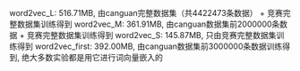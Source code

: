 word2vec_L: 516.71MB, 由canguan完整数据集（共4422473条数据） + 竞赛完整数据集训练得到
word2vec_M: 361.91MB, 由canguan数据集前2000000条数据 + 竞赛完整数据集训练得到
word2vec_S: 145.87MB, 只由竞赛完整数据集训练得到
word2vec_first: 392.00MB, 由canguan数据集前3000000条数据训练得到, 绝大多数实验都是用它进行词向量嵌入的